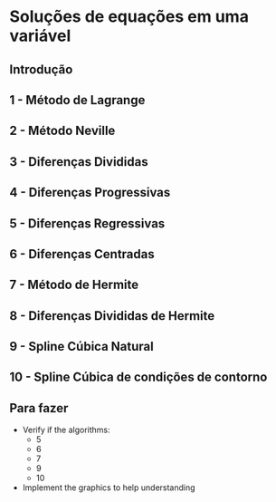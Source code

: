 # Soluções de equações em uma variável

## Introdução

## 1 - Método de Lagrange

## 2 - Método Neville

## 3 - Diferenças Divididas

## 4 - Diferenças Progressivas

## 5 - Diferenças Regressivas

## 6 - Diferenças Centradas

## 7 - Método de Hermite

## 8 - Diferenças Divididas de Hermite

## 9 - Spline Cúbica Natural

## 10 - Spline Cúbica de condições de contorno

## Para fazer

* Verify if the algorithms:
	* 5
	* 6
	* 7
	* 9
	* 10
* Implement the graphics to help understanding
